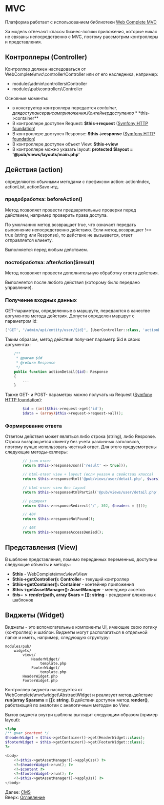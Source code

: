# MVC

Платформа работает с использованием библиотеки [Web Complete MVC](https://github.com/web-complete/mvc)

За модель отвечают классы бизнес-логики приложения, которые никак не связаны непосредственно с MVC, поэтому рассмотрим
контроллеры и представления.
 
## Контроллеры (Controller)

Контроллер должен наследоваться от WebComplete\mvc\controller\Controller или от его наследника, например:
- modules\admin\controllers\Controller
- modules\pub\controllers\Controller

Основные моменты:
- в конструктор контроллера передается $container, для доступа к сервисам приложения.
Контейнер доступен по **$this->container**
- В контроллере доступен Request: **$this->request** ([Symfony HTTP foundation](https://symfony.com/doc/2.7/components/http_foundation.html))
- В контроллере доступен Response: **$this->response** ([Symfony HTTP foundation](https://symfony.com/doc/2.7/components/http_foundation.html))
- В контроллере доступен объект View: **$this->view**
- В контроллере можно указать layout: **protected $layout = '@pub/views/layouts/main.php'**

## Действия (action)

определяются обычными методами с префиксом action: actionIndex, actionList, actionSave итд.

### предобработка: beforeAction()

Метод позволяет провести предварительные проверки перед действием, например проверить права доступа.

По умолчанию метод возвращает true, что означает передать выполнение непосредственно действию.
Если метод возвращает !== true (string или Response), то действие не вызывается, ответ отправляется клиенту.

Выполняется перед любым действием.

### постобработка: afterAction($result)

Метод позволяет провести дополнительную обработку ответа действия.

Выполняется после любого действия (которому было передано управление).

### Получение входных данных

GET-параметры, определенные в маршруте, передаются в качестве аргументов метода действия.
Допусти определен маршрут с параметром id:
```php
['GET', "/admin/api/entity/user/{id}", [UserController::class, 'actionDetail']
```

Таким образом, метод действия получает параметр $id в своих аргументах:
```php
    /**
     * @param $id
     * @return Response
     */
    public function actionDetail($id): Response
    {
        ...
    }
```

Также GET- и POST- параметры можно получать из Request ([Symfony HTTP foundation](https://symfony.com/doc/2.7/components/http_foundation.html)):
```php
        $id = (int)$this->request->get('id');
        $data = (array)$this->request->request->all();
```

### Формирование ответа

Ответом действия может являться либо строка (string), либо Response.
Строка возвращается клиенту без учета различных заголовков, поэтому лучше использовать честный ответ.
Для этого предусмотрены следующие методы-хэлперы:
```php
        // json-ответ
        return $this->responseJson(['result' => true]));
```
```php
        // html-ответ view + layout (если указан в свойствах класса)
        return $this->responseHtml('@pub/views/user/detail.php', $vars));
```
```php
        // html-ответ view без layout
        return $this->responseHtmlPartial('@pub/views/user/detail.php', $vars));
```
```php
        // редирект
        return $this->responseRedirect('/', 302, $headers = []));
```
```php
        // 404
        return $this->responseNotFound();
```
```php
        // 403
        return $this->responseAccessDenied();
```

## Представления (View)

В шаблоне представления, помимо переданных переменных, доступны следующие объекты и методы:
- **$this** - WebComplete\mvc\view\View
- **$this->getController(): Controller** - текущий контроллер
- **$this->getContainer(): Container** - контейнер приложения
- **$this->getAssetManager(): AssetManager** - менеджер ассетов
- **$this->render($path, array $vars = []): string** - рендеринг вложенных шаблонов

## Виджеты (Widget)

Виджеты - это вспомогательные компоненты UI, имеющие свою логику (контроллер) и шаблон.
Виджеты могут располагаться в отдельной папке и иметь, например, следующую структуру:

```
modules/pub/
    widgets/
        views/
            HeaderWidget/
                template.php
            FooterWidget/
                template.php
        HeaderWidget.php
        FooterWidget.php
```

Контроллер виджета наследуется от WebComplete\mvc\widget\AbstractWidget и реализует метод-действие **run(array $params = []): string**.
В действии доступен метод **render()**, работающий по аналогии с аналогичным методом во View.

Вызов виджета внутри шаблона выглядит следующим образом (пример layout):
```php
<?php
/** @var $content */
$headerWidget = $this->getContainer()->get(HeaderWidget::class);
$footerWidget = $this->getContainer()->get(FooterWidget::class);
?>

<body>
    <?=$this->getAssetManager()->applyCss() ?>
    <?=$headerWidget->run(); ?>
    <?=$content ?>
    <?=$footerWidget->run(); ?>
    <?=$this->getAssetManager()->applyJs() ?>
</body>
```

Далее: [CMS](admin/index.md)<br>
Вверх: [Оглавление](index.md)
